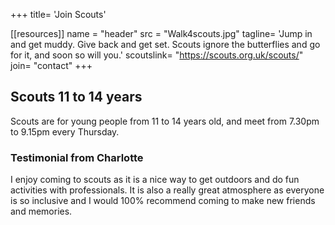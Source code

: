 +++
title= 'Join Scouts'

[[resources]]
  name = "header"
  src = "Walk4scouts.jpg"
tagline= 'Jump in and get muddy. Give back and get set. Scouts ignore the butterflies and go for it, and soon so will you.'
scoutslink= "https://scouts.org.uk/scouts/"
join= "contact"
+++

## Scouts 11 to 14 years

Scouts are for young people from 11 to 14 years old, and meet from 7.30pm to 9.15pm every Thursday.

### Testimonial from Charlotte

I enjoy coming to scouts as it is a nice way to get outdoors and do fun activities with professionals. It is also a really great atmosphere as everyone is so inclusive and I would 100% recommend coming to make new friends and memories.

